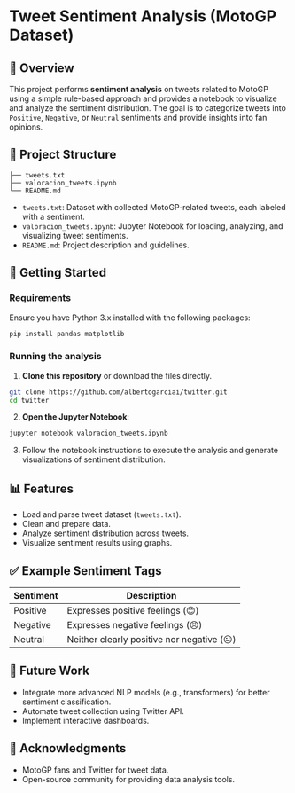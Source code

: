 
# Tweet Sentiment Analysis (MotoGP Dataset)

## 📌 Overview

This project performs **sentiment analysis** on tweets related to MotoGP using a simple rule-based approach and provides a notebook to visualize and analyze the sentiment distribution. The goal is to categorize tweets into `Positive`, `Negative`, or `Neutral` sentiments and provide insights into fan opinions.

## 📁 Project Structure

```
├── tweets.txt
├── valoracion_tweets.ipynb
└── README.md
```

- `tweets.txt`: Dataset with collected MotoGP-related tweets, each labeled with a sentiment.
- `valoracion_tweets.ipynb`: Jupyter Notebook for loading, analyzing, and visualizing tweet sentiments.
- `README.md`: Project description and guidelines.

## 🚀 Getting Started

### Requirements

Ensure you have Python 3.x installed with the following packages:

```bash
pip install pandas matplotlib
```

### Running the analysis

1. **Clone this repository** or download the files directly.

```bash
git clone https://github.com/albertogarciai/twitter.git
cd twitter
```

2. **Open the Jupyter Notebook**:

```bash
jupyter notebook valoracion_tweets.ipynb
```

3. Follow the notebook instructions to execute the analysis and generate visualizations of sentiment distribution.

## 📊 Features

- Load and parse tweet dataset (`tweets.txt`).
- Clean and prepare data.
- Analyze sentiment distribution across tweets.
- Visualize sentiment results using graphs.

## ✅ Example Sentiment Tags

| Sentiment | Description |
|-----------|-------------|
| Positive  | Expresses positive feelings (😊) |
| Negative  | Expresses negative feelings (😠) |
| Neutral   | Neither clearly positive nor negative (😐) |

## 🧹 Future Work

- Integrate more advanced NLP models (e.g., transformers) for better sentiment classification.
- Automate tweet collection using Twitter API.
- Implement interactive dashboards.

## 🙌 Acknowledgments

- MotoGP fans and Twitter for tweet data.
- Open-source community for providing data analysis tools.
